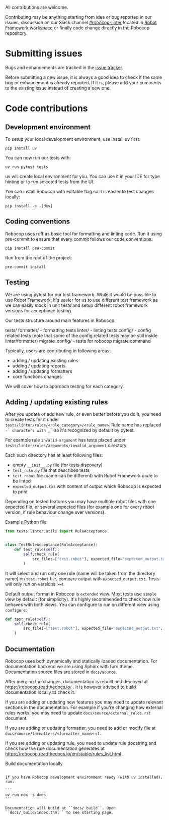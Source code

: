 All contributions are welcome.

Contributing may be anything starting from idea or bug reported in our issues, discussion on our Slack channel
[#robocop-linter](https://robotframework.slack.com/archives/C01AWSNKC2H) located in
[Robot Framework workspace](https://robotframework.slack.com/>) or finally code change directly in the Robocop
repository.

Submitting issues
=================

Bugs and enhancements are tracked in the [issue tracker](https://github.com/MarketSquare/robotframework-robocop/issues).

Before submitting a new issue, it is always a good idea to check if the
same bug or enhancement is already reported. If it is, please add your comments
to the existing issue instead of creating a new one.

Code contributions
==================

Development environment
-----------------------

To setup your local development environment, use install uv first:

```commandline
pip install uv
```

You can now run our tests with:

```commandline
uv run pytest tests
```

uv will create local environment for you. You can use it in your IDE for type hinting or to run selected tests
from the UI.

You can install Robocop with editable flag so it is easier to test changes locally:

```commandline
pip install -e .[dev]
```

Coding conventions
------------------

Robocop uses ruff as basic tool for formatting and linting code. Run it using pre-commit to ensure that
every commit follows our code conventions:

```commandline
pip install pre-commit
```

Run from the root of the project:

```commandline
pre-commit install
```

Testing
-------

We are using pytest for our test framework. While it would be possible to use Robot Framework, it's easier for us
to use different test framework as we can easily mock in unit tests and setup different robot framework versions
for acceptance testing.

Our tests structure around main features in Robocop:

tests/
    formatter/ - formatting tests
    linter/ - linting tests
    config/ - config related tests (note that some of the config related tests may be still inside linter/formatter)
    migrate_config/ - tests for robocop migrate command

Typically, users are contributing in following areas:

- adding / updating existing rules
- adding / updating reports
- adding / updating formatters
- core functions changes

We will cover how to approach testing for each category.

Adding / updating existing rules
--------------------------------

After you update or add new rule, or even better before you do it, you need to create tests for it under
``tests/linter/rules/<rule_category>/<rule_name>``. Rule name has replaced ``-` characters with ``_`` so it's
recognized by default by pytest.

For example rule ``invalid-argument`` has tests placed under ``tests/linter/rules/arguments/invalid_argument``
directory.

Each such directory has at least following files: 

- empty ``__init__.py`` file (for tests discovery)
- ``test_rule.py`` file that describes tests
- ``test.robot`` file (name can be different) with Robot Framework code to be linted
- ``expected_output.txt`` with content of output which Robocop is expected to print

Depending on tested features you may have multiple robot files with one expected file, or several expected files
(for example one for every robot version, if rule behaviour change over versions).

Example Python file:

```Python
from tests.linter.utils import RuleAcceptance


class TestRuleAcceptance(RuleAcceptance):
    def test_rule(self):
        self.check_rule(
            src_files=["test.robot"], expected_file="expected_output.txt", test_on_version=">=4"
        )

```

It will select and run only one rule (name will be taken from the directory name) on ``test.robot`` file, compare
output with ``expected_output.txt``. Tests will only run on versions ``>=4``.

Default output format in Robocop is ``extended`` view. Most tests use ``simple`` view by default (for simplicity). 
It's highly recommended to check how rule behaves with both views. You can configure to run on different view
using ``configure``:

```Python
def test_rule(self):
    self.check_rule(
        src_files=["test.robot"], expected_file="expected_output.txt", output_format="extended"
    )
```

Documentation
-------------

Robocop uses both dynamically and statically loaded documentation. For documentation backend we are using Sphinx with
furo theme. Documentation source files are stored in ``docs/source``.

After merging the changes, documentation is rebuilt and deployed at https://robocop.readthedocs.io/ . It is however
advised to build documentation locally to check it.

If you are adding or updating new features you may need to update relevant sections in the documentation. For example
if you're changing how external rules works, you may need to update ``docs/source/external_rules.rst`` document.

If you are adding or updating formatter, you need to add or modify file at ``docs/source/formatters/<formatter_name>rst``.

If you are adding or updating rule, you need to update rule docstring and check how the rule documentation generates
at https://robocop.readthedocs.io/en/stable/rules_list.html .

Build documentation locally
~~~~~~~~~~~~~~~~~~~~~~~~~~~

If you have Robocop development environment ready (with uv installed), run:

```
uv run nox -s docs
```

Documentation will build at ``docs/_build``. Open ``docs/_build/index.thml`` to see starting page.
